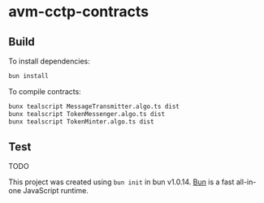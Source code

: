 # avm-cctp-contracts

## Build

To install dependencies:

```bash
bun install
```

To compile contracts:

```bash
bunx tealscript MessageTransmitter.algo.ts dist
bunx tealscript TokenMessenger.algo.ts dist
bunx tealscript TokenMinter.algo.ts dist
```

## Test

TODO

This project was created using `bun init` in bun v1.0.14. [Bun](https://bun.sh) is a fast all-in-one JavaScript runtime.
